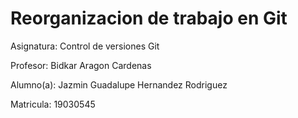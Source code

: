 # Reorganizacion de trabajo en Git

Asignatura: Control de versiones Git

Profesor: Bidkar Aragon Cardenas

Alumno(a): Jazmin Guadalupe Hernandez Rodriguez

Matricula: 19030545